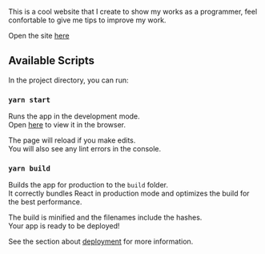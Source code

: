 This is a cool website that I create to show my works as a programmer, feel confortable to give me tips to improve my work.

Open the site [here](https://erickwillian.me/#/works)

## Available Scripts

In the project directory, you can run:

### `yarn start`

Runs the app in the development mode.<br />
Open [here](http://localhost:3000) to view it in the browser.

The page will reload if you make edits.<br />
You will also see any lint errors in the console.


### `yarn build`

Builds the app for production to the `build` folder.<br />
It correctly bundles React in production mode and optimizes the build for the best performance.

The build is minified and the filenames include the hashes.<br />
Your app is ready to be deployed!

See the section about [deployment](https://facebook.github.io/create-react-app/docs/deployment) for more information.

